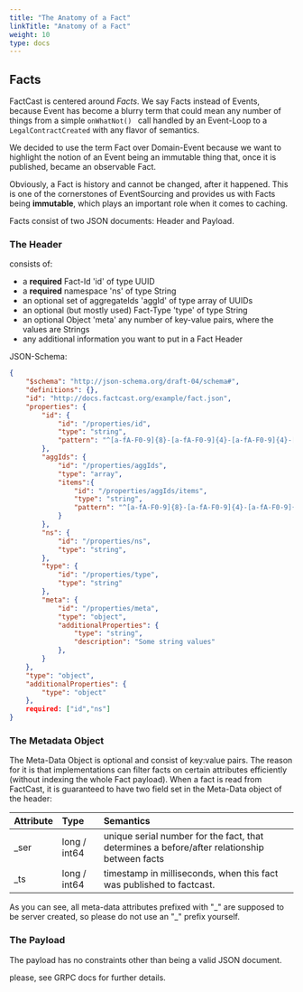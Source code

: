 ```yaml
---
title: "The Anatomy of a Fact"
linkTitle: "Anatomy of a Fact"
weight: 10
type: docs
---
```


## Facts

FactCast is centered around *Facts*. We say Facts instead of Events, because Event has become a blurry term that could mean any number of things from a simple ```onWhatNot() ``` call handled by an Event-Loop to a ```LegalContractCreated``` with any flavor of semantics.

We decided to use the term Fact over Domain-Event because we want to highlight the notion of an Event being an immutable thing that, once it is published, became an observable Fact. 

Obviously, a Fact is history and cannot be changed, after it happened. This is one of the cornerstones of EventSourcing and provides us with Facts being **immutable**, which plays an important role when it comes to caching.

Facts consist of two JSON documents: Header and Payload.

### The Header

consists of:

* a **required** Fact-Id 'id' of type UUID
* a **required** namespace 'ns' of type String
* an optional set of aggregateIds 'aggId' of type array of UUIDs
* an optional (but mostly used) Fact-Type 'type' of type String
* an optional Object 'meta' any number of key-value pairs, where the values are Strings
* any additional information you want to put in a Fact Header


JSON-Schema:

```json
{
    "$schema": "http://json-schema.org/draft-04/schema#",
    "definitions": {},
    "id": "http://docs.factcast.org/example/fact.json",
    "properties": {
        "id": {
            "id": "/properties/id",
            "type": "string",
            "pattern": "^[a-fA-F0-9]{8}-[a-fA-F0-9]{4}-[a-fA-F0-9]{4}-[a-fA-F0-9]{4}-[a-fA-F0-9]{12}$",
        },
        "aggIds": {
            "id": "/properties/aggIds",
            "type": "array",
            "items":{
            	"id": "/properties/aggIds/items",
            	"type": "string",
                "pattern": "^[a-fA-F0-9]{8}-[a-fA-F0-9]{4}-[a-fA-F0-9]{4}-[a-fA-F0-9]{4}-[a-fA-F0-9]{12}$"
            }
        },
        "ns": {
            "id": "/properties/ns",
            "type": "string",
        },
        "type": {
            "id": "/properties/type",
            "type": "string"
        },
        "meta": {
            "id": "/properties/meta",
            "type": "object",
            "additionalProperties": {
		        "type": "string",
		        "description": "Some string values"
            },
        }
    },
    "type": "object",
    "additionalProperties": {
        "type": "object"
    },
    required: ["id","ns"]
}
```

### The Metadata Object

The Meta-Data Object is optional and consist of key:value pairs. The reason for it is that implementations can filter facts on certain attributes efficiently (without indexing the whole Fact payload).
When a fact is read from FactCast, it is guaranteed to have two field set in the Meta-Data object of the header:

|Attribute|Type|Semantics|
|:--|:--|:--|
|_ser|long / int64| unique serial number for the fact, that determines a before/after relationship between facts|
|_ts |long / int64| timestamp in milliseconds, when this fact was published to factcast.|

As you can see, all meta-data attributes prefixed with "\_" are supposed to be server created, so please do not use an "\_" prefix yourself.
  

### The Payload

The payload has no constraints other than being a valid JSON document.

please, see GRPC docs for further details.
